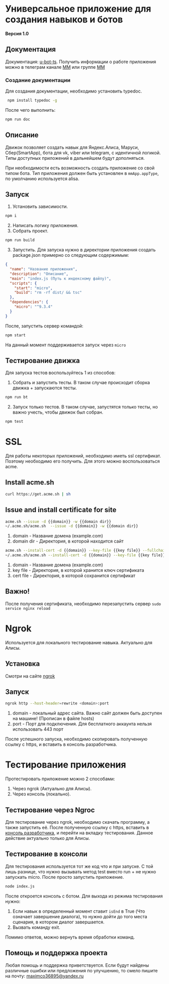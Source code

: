 Универсальное приложение для создания навыков и ботов
=====================================================
<b>Версия 1.0</b>

Документация
------------
Документация: [u-bot-ts](https://www.maxim-m.ru/bot/u_bot-ts_doc/index.html). Получить информации о работе приложения можно в телеграм канале [MM](https://t.me/joinchat/AAAAAFM8AcuniLTwBLuNsw) или группе [MM](https://t.me/mm_universal_bot)

### Создание документации
Для создания документации, необходимо установить typedoc. 
```bash
 npm install typedoc -g
```
После чего выполнить:
```bash
npm run doc
```

Описание
--------
Движок позволяет создать навык для Яндекс.Алиса, Маруси, Сбер(SmartApp), бота для vk, viber или telegram, с идентичной логикой.
Типы доступных приложений в дальнейшем будут дополняться.

При необходимости есть возможность создать приложение со свой типом бота.
Тип приложения должен быть установлен в `mmApp.appType`, по умолчанию используется alisa.

Запуск
------
1. Установить зависимости.
```bash
npm i
```
2. Написать логику приложения.
3. Собрать проект.
```bash
npm run build
```
3. Запустить. Для запуска нужно в директории приложения создать package.json примерно со следующим содержимым:
```json
{
  "name": "Название приложения",
  "description": "Описание",
  "main": "index.js (Путь к индексному файлу)",
  "scripts": {
    "start": "micro",
    "build": "rm -rf dist/ && tsc"
  },
  "dependencies": {
    "micro": "^9.3.4"
  }
}
```
После, запустить сервер командой:
```bash
npm start
``` 
На данный момент поддерживается запуск через `micro`

Тестирование движка
------------
Для запуска тестов воспользуйтесь 1 из способов:
1. Собрать и запустить тесты. В таком случае происходит сборка движка + запускаются тесты.
```bash
npm run bt
```
2. Запуск только тестов. В таком случае, запустятся только тесты, но важно учесть, чтобы движок был собран.
```bash
npm test
```


# SSL
Для работы некоторых приложений, необходимо иметь ssl сертификат. Поэтому необходимо его получить. Для этого можно воспользоваться acme.
## Install acme.sh
```bash
curl https://get.acme.sh | sh
```
## Issue and install certificate for site
```bash
acme.sh --issue -d {{domain}} -w {{domain dir}}
~/.acme.sh/acme.sh  --issue -d {{domain}} -w {{domain dir}}
```
1. domain - Название домена (example.com)
2. domain dir - Директория, в которой находится сайт

```bash
acme.sh --install-cert -d {{domain}} --key-file {{key file}} --fullchain-file {{cert file}} --reloadcmd "service nginx reload"
~/.acme.sh/acme.sh --install-cert -d {{domain}} --key-file {{key file}} --fullchain-file {{cert file}} --reloadcmd "service nginx reload"
```
1. domain - Название домена (example.com)
2. key file - Директория, в которой хранится ключ сертификата
3. cert file - Директория, в которой сохранится сертификат

## Важно!
После получения сертификата, необходимо перезапустить сервер `sudo service nginx reload`

# Ngrok
Используется для локального тестирование навыка. Актуально для Алисы.
## Установка
Смотри на сайте [ngrok](https://ngrok.com/download)
## Запуск
```bash
ngrok http --host-header=rewrite <domain>:port
```
1. domain - локальный адрес сайта. Важно сайт должен быть доступен на машине! (Прописан в файле hosts)
2. port - Порт для подключения. Для бесплатного аккаунта нельзя использовать 443 порт

После успешного запуска, необходимо скопировать полученную ссылку с https, и вставить в консоль разработчика.

# Тестирование приложения
Протестировать приложение можно 2 способами:
1. Через ngrok (Актуально для Алисы).
2. Через консоль (локально).
## Тестирование через Ngroc
Для тестирование через ngrok, необходимо скачать программу, а также запустить её.
После полученную ссылку с https, вставить в [консоль разработчика](https://dialogs.yandex.ru/developer), и перейти на вкладку тестирования.
Данное действие актуально только для Алисы.

## Тестирование в консоли
Для тестирования используется тот же код что и при запуске. С той лишь разнице, что нужно вызывать метод test вместо run + не нужно запускать micro.
После просто запустить приложение. 
```bash
node index.js
```
После откроется консоль с ботом. Для выхода из режима тестирования нужно:
1. Если навык в определенный момент ставит `isEnd` в True (Что означает завершение диалога), то нужно дойти до того места сценария, в котором диалог завершается.
2. Вызвать команду exit.

Помимо ответов, можно вернуть время обработки команд.

Помощь и поддержка проекта
------
Любая помощь и поддержка приветствуется.
Если будут найдены различные ошибки или предложения по улучшению, то смело пишите на почту: maximco36895@yandex.ru